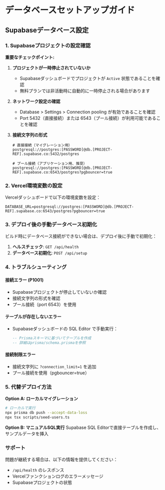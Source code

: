# データベースセットアップガイド

## Supabaseデータベース設定

### 1. Supabaseプロジェクトの設定確認

**重要なチェックポイント:**

1. **プロジェクトが一時停止されていないか**
   - Supabaseダッシュボードでプロジェクトが `Active` 状態であることを確認
   - 無料プランでは非活動時に自動的に一時停止される場合があります

2. **ネットワーク設定の確認**
   - Database > Settings > Connection pooling が有効であることを確認
   - Port 5432（直接接続）または 6543（プール接続）が利用可能であることを確認

3. **接続文字列の形式**
   ```
   # 直接接続（マイグレーション用）
   postgresql://postgres:[PASSWORD]@db.[PROJECT-REF].supabase.co:5432/postgres

   # プール接続（アプリケーション用、推奨）
   postgresql://postgres:[PASSWORD]@db.[PROJECT-REF].supabase.co:6543/postgres?pgbouncer=true
   ```

### 2. Vercel環境変数の設定

Vercelダッシュボードで以下の環境変数を設定：

```
DATABASE_URL=postgresql://postgres:[PASSWORD]@db.[PROJECT-REF].supabase.co:6543/postgres?pgbouncer=true
```

### 3. デプロイ後の手動データベース初期化

ビルド時にデータベース接続ができない場合は、デプロイ後に手動で初期化：

1. **ヘルスチェック**: `GET /api/health`
2. **データベース初期化**: `POST /api/setup`

### 4. トラブルシューティング

#### 接続エラー (P1001)
- Supabaseプロジェクトが停止していないか確認
- 接続文字列の形式を確認
- プール接続（port 6543）を使用

#### テーブルが存在しないエラー
- Supabaseダッシュボードの SQL Editor で手動実行：
  ```sql
  -- Prismaスキーマに基づいてテーブルを作成
  -- 詳細はprisma/schema.prismaを参照
  ```

#### 接続制限エラー
- 接続文字列に `?connection_limit=1` を追加
- プール接続を使用（pgbouncer=true）

### 5. 代替デプロイ方法

**Option A: ローカルマイグレーション**
```bash
# ローカルで実行
npx prisma db push --accept-data-loss
npx tsx scripts/seed-users.ts
```

**Option B: マニュアルSQL実行**
Supabase SQL Editorで直接テーブルを作成し、サンプルデータを挿入

### サポート

問題が継続する場合は、以下の情報を提供してください：
- `/api/health` のレスポンス
- Vercelファンクションログのエラーメッセージ
- Supabaseプロジェクトの状態